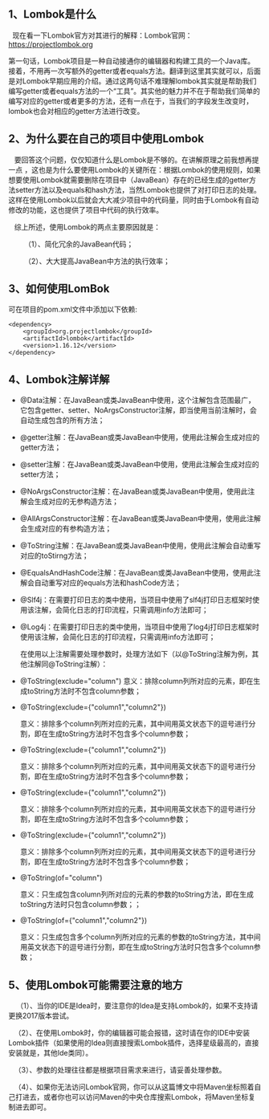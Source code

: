 ## 1、Lombok是什么

  现在看一下Lombok官方对其进行的解释：Lombok官网：https://projectlombok.org



第一句话，Lombok项目是一种自动接通你的编辑器和构建工具的一个Java库。接着，不用再一次写额外的getter或者equals方法。翻译到这里其实就可以，后面是对Lombok早期应用的介绍。通过这两句话不难理解lombok其实就是帮助我们编写getter或者equals方法的一个“工具”。其实他的魅力并不在于帮助我们简单的编写对应的getter或者更多的方法，还有一点在于，当我们的字段发生改变时，lombok也会对相应的getter方法进行改变。



## 2、为什么要在自己的项目中使用Lombok



   要回答这个问题，仅仅知道什么是Lombok是不够的。在讲解原理之前我想再提一点 ，这也是为什么要使用Lombok的关键所在：根据Lombok的使用规则，如果想要使用Lombok就需要删除在项目中（JavaBean）存在的已经生成的getter方法setter方法以及equals和hash方法，当然Lombok也提供了对打印日志的处理。这样在使用Lombok以后就会大大减少项目中的代码量，同时由于Lombok有自动修改的功能，这也提供了项目中代码的执行效率。

   综上所述，使用Lombok的两点主要原因就是：

        （1）、简化冗余的JavaBean代码；

        （2）、大大提高JavaBean中方法的执行效率；



3、如何使用LomBok
--------------------- 

可在项目的pom.xml文件中添加以下依赖:

```pom
<dependency>
    <groupId>org.projectlombok</groupId>
    <artifactId>lombok</artifactId>
    <version>1.16.12</version>
</dependency>
```



## 4、Lombok注解详解

* @Data注解：在JavaBean或类JavaBean中使用，这个注解包含范围最广，它包含getter、setter、NoArgsConstructor注解，即当使用当前注解时，会自动生成包含的所有方法；

  

* @getter注解：在JavaBean或类JavaBean中使用，使用此注解会生成对应的getter方法；

  

* @setter注解：在JavaBean或类JavaBean中使用，使用此注解会生成对应的setter方法；

  

* @NoArgsConstructor注解：在JavaBean或类JavaBean中使用，使用此注解会生成对应的无参构造方法；

  

* @AllArgsConstructor注解：在JavaBean或类JavaBean中使用，使用此注解会生成对应的有参构造方法；

  

* @ToString注解：在JavaBean或类JavaBean中使用，使用此注解会自动重写对应的toStirng方法；



* @EqualsAndHashCode注解：在JavaBean或类JavaBean中使用，使用此注解会自动重写对应的equals方法和hashCode方法；



* @Slf4j：在需要打印日志的类中使用，当项目中使用了slf4j打印日志框架时使用该注解，会简化日志的打印流程，只需调用info方法即可；

  

* @Log4j：在需要打印日志的类中使用，当项目中使用了log4j打印日志框架时使用该注解，会简化日志的打印流程，只需调用info方法即可；

  在使用以上注解需要处理参数时，处理方法如下（以@ToString注解为例，其他注解同@ToString注解）：

  

* @ToString(exclude="column")            意义：排除column列所对应的元素，即在生成toString方法时不包含column参数；

* @ToString(exclude={"column1","column2"})

  意义：排除多个column列所对应的元素，其中间用英文状态下的逗号进行分割，即在生成toString方法时不包含多个column参数；

* @ToString(exclude={"column1","column2"})

  意义：排除多个column列所对应的元素，其中间用英文状态下的逗号进行分割，即在生成toString方法时不包含多个column参数；

* @ToString(exclude={"column1","column2"})

  意义：排除多个column列所对应的元素，其中间用英文状态下的逗号进行分割，即在生成toString方法时不包含多个column参数；



* @ToString(exclude={"column1","column2"})

  ​	意义：排除多个column列所对应的元素，其中间用英文状态下的逗号进行分割，即在生成toString方法时不包含多个column参数；

  

* @ToString(of="column")

  ​	意义：只生成包含column列所对应的元素的参数的toString方法，即在生成toString方法时只包含column参数；；



* @ToString(of={"column1","column2"})

  ​	意义：只生成包含多个column列所对应的元素的参数的toString方法，其中间用英文状态下的逗号进行分割，即在生成toString方法时只包含多个column参数；

  

## 5、使用Lombok可能需要注意的地方

    （1）、当你的IDE是Idea时，要注意你的Idea是支持Lombok的，如果不支持请更换2017版本尝试。

   （2）、在使用Lombok时，你的编辑器可能会报错，这时请在你的IDE中安装Lombok插件（如果使用的Idea则直接搜索Lombok插件，选择星级最高的，直接安装就是，其他Ide类同）。

   （3）、参数的处理往往都是根据项目需求来进行，请妥善处理参数。

   （4）、如果你无法访问Lombok官网，你可以从这篇博文中将Maven坐标照着自己打进去，或者你也可以访问Maven的中央仓库搜索Lombok，将Maven坐标复制进去即可。

